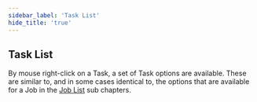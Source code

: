 ```yaml
---
sidebar_label: 'Task List'
hide_title: 'true'
---
```


## Task List

By mouse right-click on a Task, a set of Task options are available. These are similar to, and in some cases identical to, the options that are available for a Job in the [Job List](../server-group-job-task-area/job-list/overview) sub chapters.